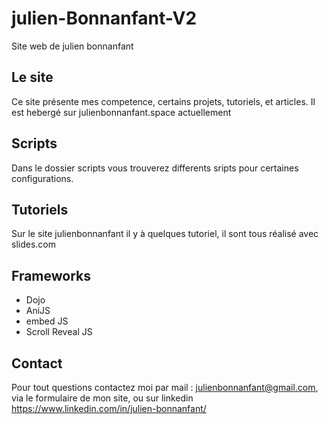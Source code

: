# julien-Bonnanfant-V2
  Site web de julien bonnanfant
  

  ## Le site
  
  Ce site présente mes competence, certains projets, tutoriels, et articles.
  Il est hebergé sur julienbonnanfant.space actuellement 


  ## Scripts
  
 Dans le dossier scripts vous trouverez differents sripts pour certaines configurations.


 ## Tutoriels

Sur le site julienbonnanfant il y à quelques tutoriel, il sont tous réalisé avec slides.com


## Frameworks

* Dojo
* AniJS
* embed JS
* Scroll Reveal JS

## Contact

Pour tout questions contactez moi par mail : julienbonnanfant@gmail.com,
via le formulaire de mon site, ou sur linkedin https://www.linkedin.com/in/julien-bonnanfant/

 
 
